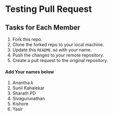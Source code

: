 # Testing Pull Request

## Tasks for Each Member

1. Fork this repo.
2. Clone the forked repo to your local machine.
3. Update this `README.md` with your name.
4. Push the changes to your remote repository.
5. Create a pull request to the original repository.

#### Add Your names below

1. Anantha.k
2. Sunil Kahalekar
3. Sharath PD
4. Sivagurunathan
5. Kishore
6. Yasir
